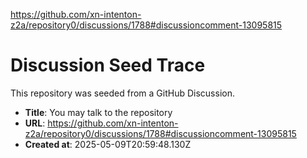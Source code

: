 https://github.com/xn-intenton-z2a/repository0/discussions/1788#discussioncomment-13095815

# Discussion Seed Trace

This repository was seeded from a GitHub Discussion.

- **Title**: You may talk to the repository
- **URL**: https://github.com/xn-intenton-z2a/repository0/discussions/1788#discussioncomment-13095815
- **Created at**: 2025-05-09T20:59:48.130Z
